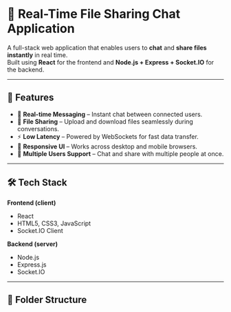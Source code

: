 # 📡 Real-Time File Sharing Chat Application

A full-stack web application that enables users to **chat** and **share files instantly** in real time.  
Built using **React** for the frontend and **Node.js + Express + Socket.IO** for the backend.

---

## 🚀 Features

- 💬 **Real-time Messaging** – Instant chat between connected users.
- 📁 **File Sharing** – Upload and download files seamlessly during conversations.
- ⚡ **Low Latency** – Powered by WebSockets for fast data transfer.
- 🎨 **Responsive UI** – Works across desktop and mobile browsers.
- 🔄 **Multiple Users Support** – Chat and share with multiple people at once.

---

## 🛠 Tech Stack

**Frontend (client)**
- React
- HTML5, CSS3, JavaScript
- Socket.IO Client

**Backend (server)**
- Node.js
- Express.js
- Socket.IO

---

## 📂 Folder Structure

